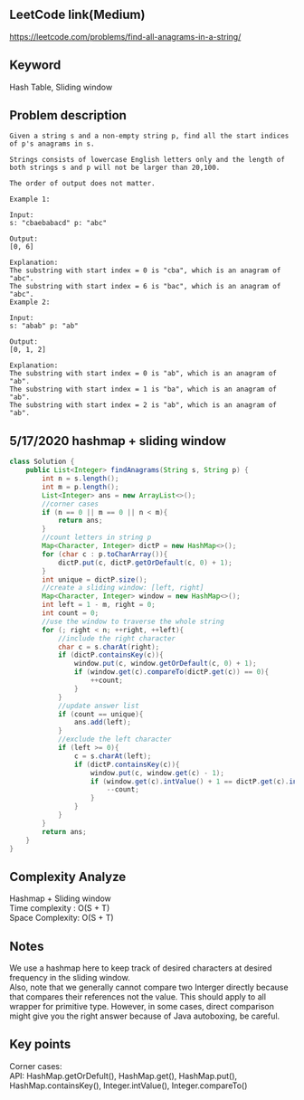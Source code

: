 ## LeetCode link(Medium)
https://leetcode.com/problems/find-all-anagrams-in-a-string/

## Keyword
Hash Table, Sliding window

## Problem description
```
Given a string s and a non-empty string p, find all the start indices of p's anagrams in s.

Strings consists of lowercase English letters only and the length of both strings s and p will not be larger than 20,100.

The order of output does not matter.

Example 1:

Input:
s: "cbaebabacd" p: "abc"

Output:
[0, 6]

Explanation:
The substring with start index = 0 is "cba", which is an anagram of "abc".
The substring with start index = 6 is "bac", which is an anagram of "abc".
Example 2:

Input:
s: "abab" p: "ab"

Output:
[0, 1, 2]

Explanation:
The substring with start index = 0 is "ab", which is an anagram of "ab".
The substring with start index = 1 is "ba", which is an anagram of "ab".
The substring with start index = 2 is "ab", which is an anagram of "ab".
```
## 5/17/2020 hashmap + sliding window

```java
class Solution {
    public List<Integer> findAnagrams(String s, String p) {
        int n = s.length();
        int m = p.length();
        List<Integer> ans = new ArrayList<>();
        //corner cases
        if (n == 0 || m == 0 || n < m){
            return ans;
        }
        //count letters in string p
        Map<Character, Integer> dictP = new HashMap<>();
        for (char c : p.toCharArray()){
            dictP.put(c, dictP.getOrDefault(c, 0) + 1);
        }
        int unique = dictP.size();
        //create a sliding window: [left, right]
        Map<Character, Integer> window = new HashMap<>();
        int left = 1 - m, right = 0;
        int count = 0;
        //use the window to traverse the whole string
        for (; right < n; ++right, ++left){
            //include the right character
            char c = s.charAt(right);
            if (dictP.containsKey(c)){
                window.put(c, window.getOrDefault(c, 0) + 1);
                if (window.get(c).compareTo(dictP.get(c)) == 0){
                    ++count;
                }
            }
            //update answer list
            if (count == unique){
                ans.add(left);
            }
            //exclude the left character
            if (left >= 0){
                c = s.charAt(left);
                if (dictP.containsKey(c)){
                    window.put(c, window.get(c) - 1);
                    if (window.get(c).intValue() + 1 == dictP.get(c).intValue()){
                        --count;
                    }
                }
            }
        }
        return ans;
    }
}
```

## Complexity Analyze
Hashmap + Sliding window\
Time complexity : O(S + T)\
Space Complexity: O(S + T)


## Notes
We use a hashmap here to keep track of desired characters at desired frequency in the sliding window.\
Also, note that we generally cannot compare two Interger directly because that compares their references not the value. This should apply to all wrapper for primitive type. However, in some cases, direct comparison might give you the right answer because of Java autoboxing, be careful.

## Key points
Corner cases: \
API: HashMap.getOrDefult(), HashMap.get(), HashMap.put(), HashMap.containsKey(), Integer.intValue(), Integer.compareTo()
